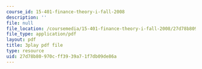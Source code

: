 ```yaml
---
course_id: 15-401-finance-theory-i-fall-2008
description: ''
file: null
file_location: /coursemedia/15-401-finance-theory-i-fall-2008/27d78b80970cff3939a71f7db09de86a_JE80wLNIhjE.pdf
file_type: application/pdf
layout: pdf
title: 3play pdf file
type: resource
uid: 27d78b80-970c-ff39-39a7-1f7db09de86a
---
```

